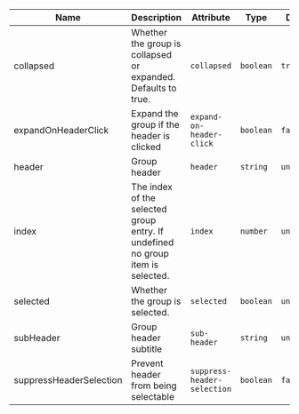 <!--
SPDX-FileCopyrightText: 2022 Siemens AG

SPDX-License-Identifier: MIT
-->

| Name       | Description                   | Attribute        | Type                                      | Default             |
|------------|-------------------------------|------------------|-------------------------------------------|---------------------|
|collapsed| Whether the group is collapsed or expanded. Defaults to true. | `collapsed` | `boolean` | `true` |
|expandOnHeaderClick| Expand the group if the header is clicked | `expand-on-header-click` | `boolean` | `false` |
|header| Group header | `header` | `string` | `undefined` |
|index| The index of the selected group entry. If undefined no group item is selected. | `index` | `number` | `undefined` |
|selected| Whether the group is selected. | `selected` | `boolean` | `undefined` |
|subHeader| Group header subtitle | `sub-header` | `string` | `undefined` |
|suppressHeaderSelection| Prevent header from being selectable | `suppress-header-selection` | `boolean` | `false` |
